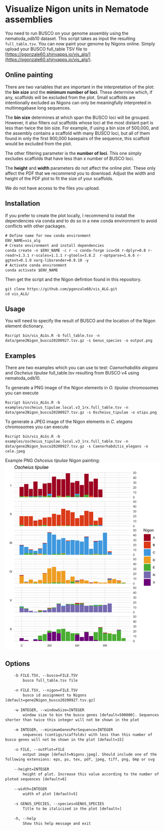 # Visualize Nigon units in Nematode assemblies

You need to run BUSCO on your genome assembly using the nematoda_odb10 dataset.
This script takes as input the resulting `full_table.tsv`.
You can now paint your genome by Nigons online. Simply upload your BUSCO full_table TSV file to [https://pgonzale60.shinyapps.io/vis_alg/](https://pgonzale60.shinyapps.io/vis_alg/). 

## Online painting

There are two variables that are important in the interpretation of the plot: the **bin size** and the **minimum number of loci**. These determine which, if any, scaffolds will be excluded from the plot. Small scaffolds are intentionally excluded as Nigons can only be meaningfully interpreted in multimegabase long sequences. 

The **bin size** determines at which span the BUSCO loci will be grouped. However, it also filters out scaffolds whose loci at the most distant part is less than twice the bin size. For example, if using a bin size of 500,000, and the assembly contains a scaffold with many BUSCO loci, but all of them found in only the first 900,000 basepairs of the sequence, this scaffold would be excluded from the plot.

The other filtering parameter is the **number of loci**. This one simply excludes scaffolds that have less than x number of BUSCO loci.

The **height** and **width** parameters do not affect the online plot. These only affect the PDF that we recommend you to download. Adjust the width and height of the PDF plot to fit the size of your scaffolds.

We do not have access to the files you upload. 

## Installation

If you prefer to create the plot locally, I recommend to install the dependencies via conda and to do so in a new conda environment to avoid conflicts with other packages.

``` shell
# Define name for new conda environment
ENV_NAME=vis_alg
# Create environment and install dependencies
conda create -n $ENV_NAME -c r -c conda-forge icu=58 r-dplyr=0.8 r-readr=1.3.1 r-scales=1.1.1 r-gtools=3.8.2  r-optparse=1.6.6 r-ggtext=0.1.0 xorg-libxrender=0.9.10 -y
# Activate conda environment
conda activate $ENV_NAME
```

Then get the script and the Nigon defintion found in this repository.

``` shell
git clone https://github.com/pgonzale60/vis_ALG.git
cd vis_ALG/
```

## Usage

You will need to specify the result of BUSCO and the location of the Nigon element dictionary.

``` shell
Rscript bin/vis_ALGs.R -b full_table.tsv -n data/gene2Nigon_busco20200927.tsv.gz -s Genus_species -o output.png
```

## Examples

There are two examples which you can use to test: *Caenorhabditis elegans* and *Oscheius tipulae* full_table.tsv resulting from BUSCO v4 using nematoda_odb10.

To generate a PNG image of the Nigon elements in *O. tipulae* chromosomes you can execute

``` shell
Rscript bin/vis_ALGs.R -b examples/oscheius_tipulae.local.v3_1rx.full_table.tsv -n data/gene2Nigon_busco20200927.tsv.gz -s Oscheius_tipulae -o otipu.png
```

To generate a JPEG image of the Nigon elements in *C. elegans* chromosomes you can execute

``` shell
Rscript bin/vis_ALGs.R -b examples/oscheius_tipulae.local.v3_1rx.full_table.tsv -n data/gene2Nigon_busco20200927.tsv.gz -s Caenorhabditis_elegans -o cele.jpeg
```

Example PNG *Oshceius tipulae* Nigon painting:
![Example PNG *Oshceius tipulae* Nigon painting ](otipu.png)

## Options

```
	-b FILE.TSV, --busco=FILE.TSV
		busco full_table.tsv file

	-n FILE.TSV, --nigon=FILE.TSV
		busco id assignment to Nigons [default=gene2Nigon_busco20200927.tsv.gz]

	-w INTEGER, --windowSize=INTEGER
		window size to bin the busco genes [default=500000]. Sequences shorter than twice this integer will not be shown in the plot

	-m INTEGER, --minimumGenesPerSequence=INTEGER
		sequences (contigs/scaffolds) with less than this number of busco genes will not be shown in the plot [default=15]

	-o FILE, --outPlot=FILE
		output image [default=Nigons.jpeg]. Should include one of the following extensions: eps, ps, tex, pdf, jpeg, tiff, png, bmp or svg

	--height=INTEGER
		height of plot. Increase this value according to the number of ploted sequences [default=6]

	--width=INTEGER
		width of plot [default=5]

	-s GENUS_SPECIES, --species=GENUS_SPECIES
		Title to be italicized in the plot [default=]

	-h, --help
		Show this help message and exit
```
